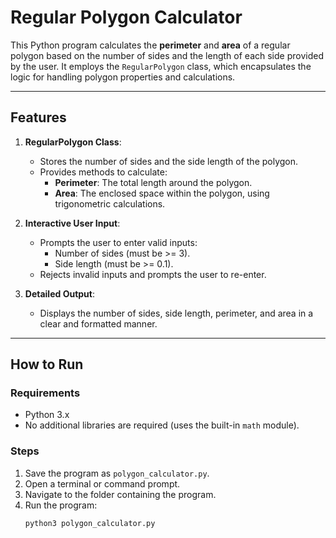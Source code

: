 # Regular Polygon Calculator

This Python program calculates the **perimeter** and **area** of a regular polygon based on the number of sides and the length of each side provided by the user. It employs the `RegularPolygon` class, which encapsulates the logic for handling polygon properties and calculations.

---

## **Features**
1. **RegularPolygon Class**:
   - Stores the number of sides and the side length of the polygon.
   - Provides methods to calculate:
     - **Perimeter**: The total length around the polygon.
     - **Area**: The enclosed space within the polygon, using trigonometric calculations.

2. **Interactive User Input**:
   - Prompts the user to enter valid inputs:
     - Number of sides (must be >= 3).
     - Side length (must be >= 0.1).
   - Rejects invalid inputs and prompts the user to re-enter.

3. **Detailed Output**:
   - Displays the number of sides, side length, perimeter, and area in a clear and formatted manner.

---

## **How to Run**

### **Requirements**
- Python 3.x
- No additional libraries are required (uses the built-in `math` module).

### **Steps**
1. Save the program as `polygon_calculator.py`.
2. Open a terminal or command prompt.
3. Navigate to the folder containing the program.
4. Run the program:
   ```bash
   python3 polygon_calculator.py
